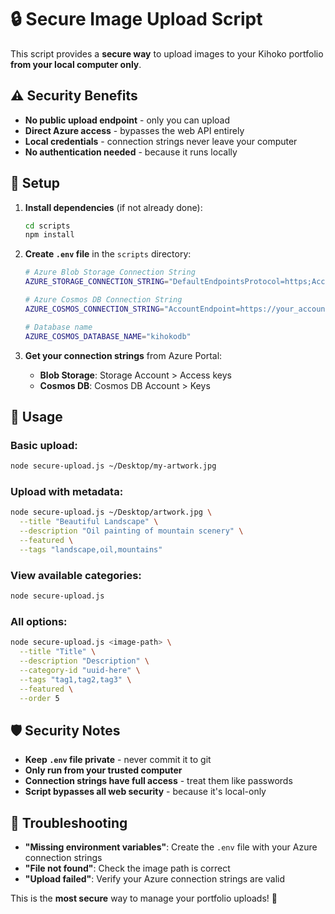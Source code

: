 # 🔒 Secure Image Upload Script

This script provides a **secure way** to upload images to your Kihoko portfolio **from your local computer only**.

## ⚠️ Security Benefits

- **No public upload endpoint** - only you can upload
- **Direct Azure access** - bypasses the web API entirely  
- **Local credentials** - connection strings never leave your computer
- **No authentication needed** - because it runs locally

## 🚀 Setup

1. **Install dependencies** (if not already done):
   ```bash
   cd scripts
   npm install
   ```

2. **Create `.env` file** in the `scripts` directory:
   ```bash
   # Azure Blob Storage Connection String
   AZURE_STORAGE_CONNECTION_STRING="DefaultEndpointsProtocol=https;AccountName=your_storage_account;AccountKey=your_key;EndpointSuffix=core.windows.net"
   
   # Azure Cosmos DB Connection String  
   AZURE_COSMOS_CONNECTION_STRING="AccountEndpoint=https://your_account.documents.azure.com:443/;AccountKey=your_key;"
   
   # Database name
   AZURE_COSMOS_DATABASE_NAME="kihokodb"
   ```

3. **Get your connection strings** from Azure Portal:
   - **Blob Storage**: Storage Account > Access keys
   - **Cosmos DB**: Cosmos DB Account > Keys

## 📖 Usage

### Basic upload:
```bash
node secure-upload.js ~/Desktop/my-artwork.jpg
```

### Upload with metadata:
```bash
node secure-upload.js ~/Desktop/artwork.jpg \
  --title "Beautiful Landscape" \
  --description "Oil painting of mountain scenery" \
  --featured \
  --tags "landscape,oil,mountains"
```

### View available categories:
```bash
node secure-upload.js
```

### All options:
```bash
node secure-upload.js <image-path> \
  --title "Title" \
  --description "Description" \
  --category-id "uuid-here" \
  --tags "tag1,tag2,tag3" \
  --featured \
  --order 5
```

## 🛡️ Security Notes

- **Keep `.env` file private** - never commit it to git
- **Only run from your trusted computer**
- **Connection strings have full access** - treat them like passwords
- **Script bypasses all web security** - because it's local-only

## 🔧 Troubleshooting

- **"Missing environment variables"**: Create the `.env` file with your Azure connection strings
- **"File not found"**: Check the image path is correct
- **"Upload failed"**: Verify your Azure connection strings are valid

This is the **most secure** way to manage your portfolio uploads! 🎨 